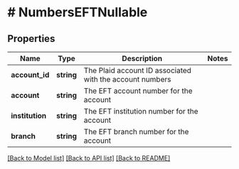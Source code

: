 # # NumbersEFTNullable

## Properties

Name | Type | Description | Notes
------------ | ------------- | ------------- | -------------
**account_id** | **string** | The Plaid account ID associated with the account numbers |
**account** | **string** | The EFT account number for the account |
**institution** | **string** | The EFT institution number for the account |
**branch** | **string** | The EFT branch number for the account |

[[Back to Model list]](../../README.md#models) [[Back to API list]](../../README.md#endpoints) [[Back to README]](../../README.md)

